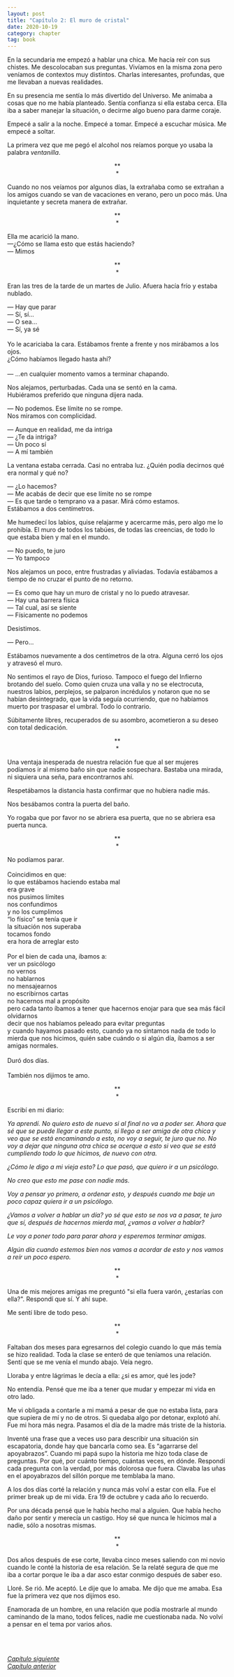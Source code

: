 ```yaml
---
layout: post
title: "Capítulo 2: El muro de cristal"
date: 2020-10-19
category: chapter
tag: book
---
```


En la secundaria me empezó a hablar una chica. Me hacía reír con sus chistes. Me descolocaban sus preguntas. Vivíamos en la misma zona pero veníamos de contextos muy distintos. Charlas interesantes, profundas, que me llevaban a nuevas realidades.

En su presencia me sentía lo más divertido del Universo. Me animaba a cosas que no me había planteado. Sentía confianza si ella estaba cerca. Ella iba a saber manejar la situación, o decirme algo bueno para darme coraje.

Empecé a salir a la noche. Empecé a tomar. Empecé a escuchar música. Me empecé a soltar.

La primera vez que me pegó el alcohol nos reíamos porque yo usaba la palabra _ventanilla_.

<p style="text-align: center;">
**<br>
*<br>
</p>


Cuando no nos veíamos por algunos días, la extrañaba como se extrañan a los amigos cuando se van de vacaciones en verano, pero un poco más. Una inquietante y secreta manera de extrañar.

<p style="text-align: center;">
**<br>
*<br>
</p>


Ella me acarició la mano.<br>
—¿Cómo se llama esto que estás haciendo?<br>
— Mimos<br>

<p style="text-align: center;">
**<br>
*<br>
</p>


Eran las tres de la tarde de un martes de Julio. Afuera hacía frío y estaba nublado.

— Hay que parar<br>
— Sí, sí…<br>
— O sea...<br>
— Sí, ya sé<br>
<br>
Yo le acariciaba la cara. Estábamos frente a frente y nos mirábamos a los ojos.<br>
¿Cómo habíamos llegado hasta ahí?<br>
<br>
— ...en cualquier momento vamos a terminar chapando.<br>

Nos alejamos, perturbadas. Cada una se sentó en la cama.<br>
Hubiéramos preferido que ninguna dijera nada.<br>

— No podemos. Ese límite no se rompe.<br>
Nos miramos con complicidad.

— Aunque en realidad, me da intriga<br>
— ¿Te da intriga?<br>
— Un poco sí<br>
— A mí también<br>

La ventana estaba cerrada. Casi no entraba luz. ¿Quién podía decirnos qué era normal y qué no?

— ¿Lo hacemos?<br>
— Me acabás de decir que ese límite no se rompe<br>
— Es que tarde o temprano va a pasar. Mirá cómo estamos.<br>
Estábamos a dos centímetros.

Me humedecí los labios, quise relajarme y acercarme más, pero algo me lo prohibía. El muro de todos los tabúes, de todas las creencias, de todo lo que estaba bien y mal en el mundo.

— No puedo, te juro<br>
— Yo tampoco<br>

Nos alejamos un poco, entre frustradas y aliviadas. Todavía estábamos a tiempo de no cruzar el punto de no retorno.

— Es como que hay un muro de cristal y no lo puedo atravesar.<br>
— Hay una barrera física<br>
— Tal cual, así se siente<br>
— Físicamente no podemos<br>

Desistimos.

— Pero...<br>

Estábamos nuevamente a dos centímetros de la otra. Alguna cerró los ojos y atravesó el muro.

No sentimos el rayo de Dios, furioso. Tampoco el fuego del Infierno brotando del suelo. Como quien cruza una valla y no se electrocuta, nuestros labios, perplejos, se palparon incrédulos y notaron que no se habían desintegrado, que la vida seguía ocurriendo, que no habíamos muerto por traspasar el umbral. Todo lo contrario.

Súbitamente libres, recuperados de su asombro, acometieron a su deseo con total dedicación.

<p style="text-align: center;">
**<br>
*<br>
</p>


Una ventaja inesperada de nuestra relación fue que al ser mujeres podíamos ir al mismo baño sin que nadie sospechara. Bastaba una mirada, ni siquiera una seña, para encontrarnos ahí.

Respetábamos la distancia hasta confirmar que no hubiera nadie más.

Nos besábamos contra la puerta del baño.

Yo rogaba que por favor no se abriera esa puerta, que no se abriera esa puerta nunca.

<p style="text-align: center;">
**<br>
*<br>
</p>


No podíamos parar.<br>
<br>
Coincidimos en que:<br>
lo que estábamos haciendo estaba mal<br>
era grave<br>
nos pusimos límites<br>
nos confundimos<br>
y no los cumplimos<br>
“lo físico” se tenía que ir<br>
la situación nos superaba<br>
tocamos fondo<br>
era hora de arreglar esto<br>
<br>
Por el bien de cada una, íbamos a:<br>
ver un psicólogo<br>
no vernos<br>
no hablarnos<br>
no mensajearnos<br>
no escribirnos cartas<br>
no hacernos mal a propósito<br>
pero cada tanto íbamos a tener que hacernos enojar para que sea más fácil olvidarnos<br>
decir que nos habíamos peleado para evitar preguntas<br>
y cuando hayamos pasado esto, cuando ya no sintamos nada de todo lo mierda que nos hicimos, quién sabe cuándo o si algún día,
íbamos a ser amigas normales.<br>
<br>
Duró dos días.<br>
<br>
También nos dijimos te amo.

<p style="text-align: center;">
**<br>
*<br>
</p>


Escribí en mi diario:

_Ya aprendí. No quiero esto de nuevo si al final no va a poder ser. Ahora que sé que se puede llegar a este punto, si llego a ser amiga de otra chica y veo que se está encaminando a esto, no voy a seguir, te juro que no. No voy a dejar que ninguna otra chica se acerque a esto si veo que se está cumpliendo todo lo que hicimos, de nuevo con otra._

_¿Cómo le digo a mi vieja esto? Lo que pasó, que quiero ir a un psicólogo._

_No creo que esto me pase con nadie más._

_Voy a pensar yo primero, a ordenar esto, y después cuando me baje un poco capaz quiera ir a un psicólogo._

_¿Vamos a volver a hablar un día? yo sé que esto se nos va a pasar, te juro que sí, después de hacernos mierda mal, ¿vamos a volver a hablar?_

_Le voy a poner todo para parar ahora y esperemos terminar amigas._

_Algún día cuando estemos bien nos vamos a acordar de esto y nos vamos a reír un poco espero._

<p style="text-align: center;">
**<br>
*<br>
</p>


Una de mis mejores amigas me preguntó "si ella fuera varón, ¿estarías con ella?". Respondí que sí. Y ahí supe.

Me sentí libre de todo peso.

<p style="text-align: center;">
**<br>
*<br>
</p>


Faltaban dos meses para egresarnos del colegio cuando lo que más temía se hizo realidad. Toda la clase se enteró de que teníamos una relación. Sentí que se me venía el mundo abajo. Veía negro.

Lloraba y entre lágrimas le decía a ella: ¿si es amor, qué les jode?

No entendía. Pensé que me iba a tener que mudar y empezar mi vida en otro lado.

Me vi obligada a contarle a mi mamá a pesar de que no estaba lista, para que supiera de mí y no de otros. Si quedaba algo por detonar, explotó ahí. Fue mi hora más negra. Pasamos el día de la madre más triste de la historia.

Inventé una frase que a veces uso para describir una situación sin escapatoria, donde hay que bancarla como sea. Es “agarrarse del apoyabrazos”. Cuando mi papá supo la historia me hizo toda clase de preguntas. Por qué, por cuánto tiempo, cuántas veces, en dónde. Respondí cada pregunta con la verdad, por más dolorosa que fuera. Clavaba las uñas en el apoyabrazos del sillón porque me temblaba la mano.

A los dos días corté la relación y nunca más volví a estar con ella. Fue el primer break up de mi vida. Era 19 de octubre y cada año lo recuerdo.

Por una década pensé que le había hecho mal a alguien. Que había hecho daño por sentir y merecía un castigo. Hoy sé que nunca le hicimos mal a nadie, sólo a nosotras mismas.

<p style="text-align: center;">
**<br>
*<br>
</p>


Dos años después de ese corte, llevaba cinco meses saliendo con mi novio cuando le conté la historia de esa relación. Se la relaté segura de que me iba a cortar porque le iba a dar asco estar conmigo después de saber eso.

Lloré. Se rió. Me aceptó. Le dije que lo amaba. Me dijo que me amaba. Esa fue la primera vez que nos dijimos eso.

Enamorada de un hombre, en una relación que podía mostrarle al mundo caminando de la mano, todos felices, nadie me cuestionaba nada. No volví a pensar en el tema por varios años.


<br>
<br>

_[Capítulo siguiente](https://youngdel.fi/posts/chapter/2020/10/19/capitulo-3/)_<br>
_[Capítulo anterior](https://youngdel.fi/posts/chapter/2020/10/19/capitulo-1/)_